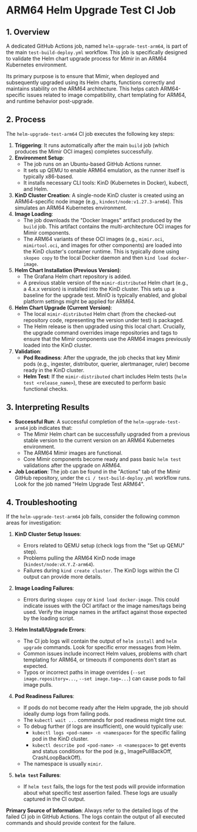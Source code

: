 # ARM64 Helm Upgrade Test CI Job

## 1. Overview

A dedicated GitHub Actions job, named `helm-upgrade-test-arm64`, is part of the main `test-build-deploy.yml` workflow. This job is specifically designed to validate the Helm chart upgrade process for Mimir in an ARM64 Kubernetes environment.

Its primary purpose is to ensure that Mimir, when deployed and subsequently upgraded using its Helm charts, functions correctly and maintains stability on the ARM64 architecture. This helps catch ARM64-specific issues related to image compatibility, chart templating for ARM64, and runtime behavior post-upgrade.

## 2. Process

The `helm-upgrade-test-arm64` CI job executes the following key steps:

1.  **Triggering**: It runs automatically after the main `build` job (which produces the Mimir OCI images) completes successfully.
2.  **Environment Setup**:
    *   The job runs on an Ubuntu-based GitHub Actions runner.
    *   It sets up QEMU to enable ARM64 emulation, as the runner itself is typically x86-based.
    *   It installs necessary CLI tools: KinD (Kubernetes in Docker), kubectl, and Helm.
3.  **KinD Cluster Creation**: A single-node KinD cluster is created using an ARM64-specific node image (e.g., `kindest/node:v1.27.3-arm64`). This simulates an ARM64 Kubernetes environment.
4.  **Image Loading**:
    *   The job downloads the "Docker Images" artifact produced by the `build` job. This artifact contains the multi-architecture OCI images for Mimir components.
    *   The ARM64 variants of these OCI images (e.g., `mimir.oci`, `mimirtool.oci`, and images for other components) are loaded into the KinD cluster's container runtime. This is typically done using `skopeo copy` to the local Docker daemon and then `kind load docker-image`.
5.  **Helm Chart Installation (Previous Version)**:
    *   The Grafana Helm chart repository is added.
    *   A previous stable version of the `mimir-distributed` Helm chart (e.g., a 4.x.x version) is installed into the KinD cluster. This sets up a baseline for the upgrade test. MinIO is typically enabled, and global platform settings might be applied for ARM64.
6.  **Helm Chart Upgrade (Current Version)**:
    *   The local `mimir-distributed` Helm chart (from the checked-out repository code, representing the version under test) is packaged.
    *   The Helm release is then upgraded using this local chart. Crucially, the upgrade command overrides image repositories and tags to ensure that the Mimir components use the ARM64 images previously loaded into the KinD cluster.
7.  **Validation**:
    *   **Pod Readiness**: After the upgrade, the job checks that key Mimir pods (e.g., ingester, distributor, querier, alertmanager, ruler) become ready in the KinD cluster.
    *   **Helm Test**: If the `mimir-distributed` chart includes Helm tests (`helm test <release_name>`), these are executed to perform basic functional checks.

## 3. Interpreting Results

*   **Successful Run**: A successful completion of the `helm-upgrade-test-arm64` job indicates that:
    *   The Mimir Helm chart can be successfully upgraded from a previous stable version to the current version on an ARM64 Kubernetes environment.
    *   The ARM64 Mimir images are functional.
    *   Core Mimir components become ready and pass basic `helm test` validations after the upgrade on ARM64.
*   **Job Location**: The job can be found in the "Actions" tab of the Mimir GitHub repository, under the `ci / test-build-deploy.yml` workflow runs. Look for the job named "Helm Upgrade Test ARM64".

## 4. Troubleshooting

If the `helm-upgrade-test-arm64` job fails, consider the following common areas for investigation:

1.  **KinD Cluster Setup Issues**:
    *   Errors related to QEMU setup (check logs from the "Set up QEMU" step).
    *   Problems pulling the ARM64 KinD node image (`kindest/node:vX.Y.Z-arm64`).
    *   Failures during `kind create cluster`. The KinD logs within the CI output can provide more details.

2.  **Image Loading Failures**:
    *   Errors during `skopeo copy` or `kind load docker-image`. This could indicate issues with the OCI artifact or the image names/tags being used. Verify the image names in the artifact against those expected by the loading script.

3.  **Helm Install/Upgrade Errors**:
    *   The CI job logs will contain the output of `helm install` and `helm upgrade` commands. Look for specific error messages from Helm.
    *   Common issues include incorrect Helm values, problems with chart templating for ARM64, or timeouts if components don't start as expected.
    *   Typos or incorrect paths in image overrides (`--set image.repository=...`, `--set image.tag=...`) can cause pods to fail image pulls.

4.  **Pod Readiness Failures**:
    *   If pods do not become ready after the Helm upgrade, the job should ideally dump logs from failing pods.
    *   The `kubectl wait ...` commands for pod readiness might time out.
    *   To debug further (if logs are insufficient), one would typically use:
        *   `kubectl logs <pod-name> -n <namespace>` for the specific failing pod in the KinD cluster.
        *   `kubectl describe pod <pod-name> -n <namespace>` to get events and status conditions for the pod (e.g., ImagePullBackOff, CrashLoopBackOff).
    *   The namespace is usually `mimir`.

5.  **`helm test` Failures**:
    *   If `helm test` fails, the logs for the test pods will provide information about what specific test assertion failed. These logs are usually captured in the CI output.

**Primary Source of Information**:
Always refer to the detailed logs of the failed CI job in GitHub Actions. The logs contain the output of all executed commands and should provide context for the failure.
